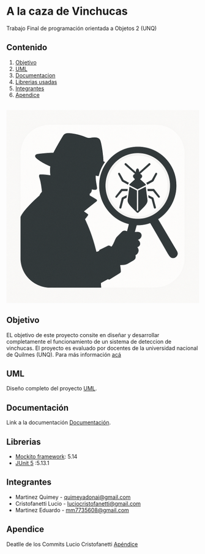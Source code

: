 # A la caza de Vinchucas

Trabajo Final de programación orientada a Objetos 2 (UNQ)
## Contenido
1. [Objetivo](#Objetivo)
2. [UML](#UML)
3. [Documentacion](#Documentación)
4. [Librerias usadas](#Librerias)
5. [Integrantes](#Integrantes)
6. [Apendice](#Apendice)
<br> </br>

![Imagen](https://github.com/Eduardo73Martinez/TpFinalPo2-Vinchucas2025/blob/main/imagenVinchuca.png)

## Objetivo
EL objetivo de este proyecto consite en diseñar y desarrollar completamente el funcionamiento de un sistema de deteccion de vinchucas. El proyecto es evaluado por docentes de la universidad nacional de Quilmes (UNQ). Para más información 
[acá]()


## UML 
Diseño completo del proyecto [UML](https://app.diagrams.net/?splash=0#G1tGuokfUw6TfmLw6mvX-B8xF4s7FwYSFT#%7B%22pageId%22%3A%22gDreenlB6LmliTAObjs-%22%7D).


## Documentación

Link a la documentación [Documentación](https://github.com/Eduardo73Martinez/TpFinalPo2-Vinchucas2025/blob/main/Documentacion%20Vinchucas%20al%2003-07-2025.pdf).

## Librerias 
* [Mockito framework](https://site.mockito.org/): 5.14
* [JUnit 5](https://junit.org/junit5/) :5.13.1

## Integrantes 

- Martinez Quimey         - quimeyadonai@gmail.com
- Cristofanetti Lucio     - luciocristofanetti@gmail.com
- Martinez Eduardo        - mm7735608@gmail.com

## Apendice
Deatlle de los Commits Lucio Cristofanetti [Apéndice](https://docs.google.com/spreadsheets/d/17EXlL2zOruAL7oo26yJrIqoKIFsu8R8Jt3mKG0A49Z0/edit?usp=sharing)
